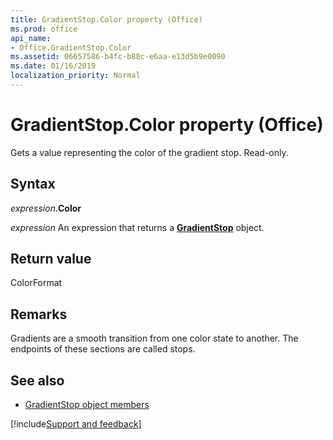 ```yaml
---
title: GradientStop.Color property (Office)
ms.prod: office
api_name:
- Office.GradientStop.Color
ms.assetid: 06657586-b4fc-b88c-e6aa-e13d5b9e0090
ms.date: 01/16/2019
localization_priority: Normal
---
```



# GradientStop.Color property (Office)

Gets a value representing the color of the gradient stop. Read-only.


## Syntax

_expression_.**Color**

_expression_ An expression that returns a **[GradientStop](Office.GradientStop.md)** object.


## Return value

ColorFormat


## Remarks

Gradients are a smooth transition from one color state to another. The endpoints of these sections are called stops.


## See also

- [GradientStop object members](overview/library-reference/gradientstop-members-office.md)

[!include[Support and feedback](~/includes/feedback-boilerplate.md)]